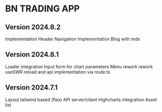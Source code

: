 # BN TRADING APP

## Version 2024.8.2

Implementation Header Navigation
Implementation Blog with mdx

## Version 2024.8.1

Loader integration
Input form for chart parameters
Menu rework
rework useSWR reload and api implementation via route.ts

## Version 2024.7.1

Layout tailwind based (flex)
API server/client
Highcharts integration
Asset list